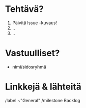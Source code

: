 # Tehtävä?

1. Päivitä Issue -kuvaus! 
2. ..
3. ..

# Vastuulliset?

* nimi/sidosryhmä

# Linkkejä & lähteitä

/label ~"General"
/milestone Backlog
